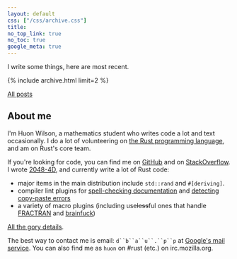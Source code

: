 ```yaml
---
layout: default
css: ["/css/archive.css"]
title:
no_top_link: true
no_toc: true
google_meta: true
---
```


I write some things, here are most recent.

{% include archive.html limit=2 %}

[All posts](blog)

## About me

I'm Huon Wilson, a mathematics student who writes code a lot and text
occasionally. I do a lot of volunteering on
[the Rust programming language](http://rust-lang.org/), and am on
Rust's core team.

If you're looking for code, you can find me on
[GitHub](https://github.com/huonw) and on
[StackOverflow](http://stackoverflow.com/users/1256624/dbaupp). I
wrote [2048-4D](http://huonw.github.io/2048-4D/), and currently write
a lot of Rust code:

- major items in the main distribution include `std::rand` and
  `#[deriving]`.
- compiler lint plugins for
  [spell-checking documentation](https://github.com/huonw/spellck) and
  [detecting copy-paste errors](https://github.com/huonw/copypasteck)
- a variety of macro plugins (including use<s>less</s>ful ones that handle
  [FRACTRAN](https://github.com/huonw/fractran_macros) and
  [brainfuck](https://github.com/huonw/brainfuck_macros))

[All the gory details](https://github.com/huonw?tab=repositories).

The best way to contact me is email: `d``b``a``u``.``p``p` at
[Google's mail service](http://gmail.com). You can also find me as
`huon` on #rust (etc.) on irc.mozilla.org.
